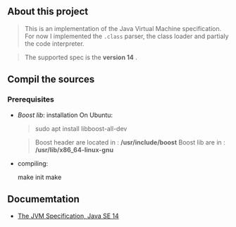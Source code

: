 ## About this project
> This is an implementation of the Java Virtual Machine specification. For now  I implemented the `.class` parser, the class loader and partialy the code interpreter.

> The supported spec is the **version 14** .

## Compil the sources

### Prerequisites
- *Boost lib*: installation On Ubuntu: 
    > sudo apt install libboost-all-dev

    > Boost header are located in : **/usr/include/boost**
    > Boost lib are in : **/usr/lib/x86_64-linux-gnu**

- compiling:

    make init
    make

## Documemtation
- [The JVM Specification, Java SE 14](https://docs.oracle.com/javase/specs/jvms/se14/html/index.html)
